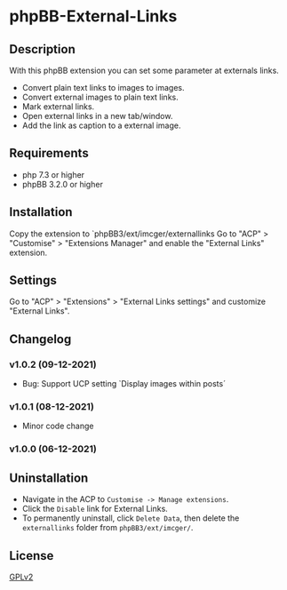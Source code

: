 # phpBB-External-Links

## Description

With this phpBB extension you can set some parameter at externals links.
- Convert plain text links to images to images.
- Convert external images to plain text links.
- Mark external links.
- Open external links in a new tab/window.
- Add the link as caption to a external image.

## Requirements
- php 7.3 or higher
- phpBB 3.2.0 or higher

## Installation

Copy the extension to `phpBB3/ext/imcger/externallinks
Go to "ACP" > "Customise" > "Extensions Manager" and enable the "External Links" extension.

## Settings

Go to "ACP" > "Extensions" > "External Links settings" and customize "External Links".

## Changelog

### v1.0.2 (09-12-2021)
- Bug: Support UCP setting `Display images within posts´

### v1.0.1 (08-12-2021)
- Minor code change

### v1.0.0 (06-12-2021)

## Uninstallation
- Navigate in the ACP to `Customise -> Manage extensions`.
- Click the `Disable` link for External Links.
- To permanently uninstall, click `Delete Data`, then delete the `externallinks` folder from `phpBB3/ext/imcger/`.

## License
[GPLv2](https://www.gnu.org/licenses/old-licenses/gpl-2.0.en.html)
